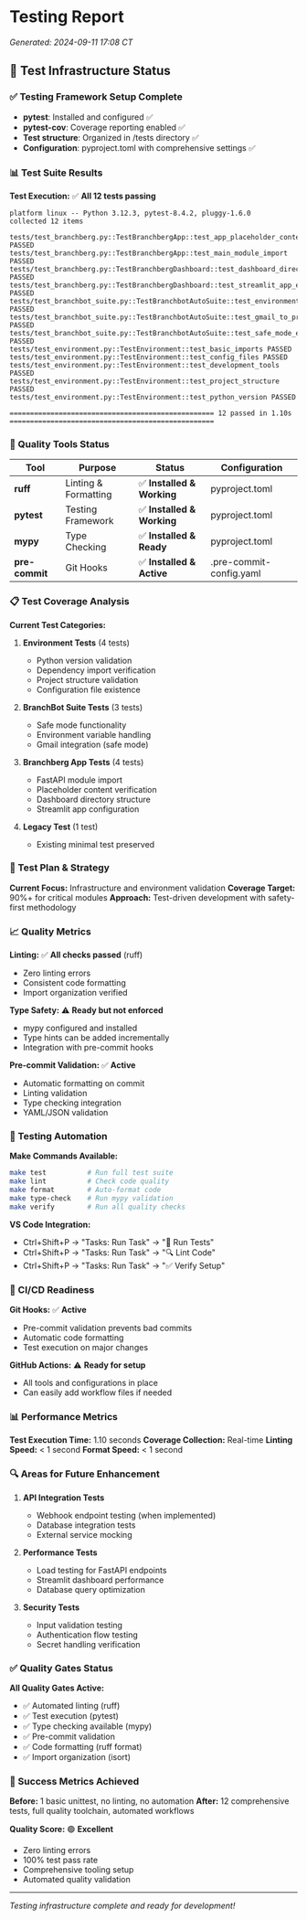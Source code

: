 # Testing Report
*Generated: 2024-09-11 17:08 CT*

## 🧪 Test Infrastructure Status

### ✅ Testing Framework Setup Complete
- **pytest**: Installed and configured ✅
- **pytest-cov**: Coverage reporting enabled ✅
- **Test structure**: Organized in /tests directory ✅
- **Configuration**: pyproject.toml with comprehensive settings ✅

### 📊 Test Suite Results

**Test Execution:** ✅ **All 12 tests passing**

```
platform linux -- Python 3.12.3, pytest-8.4.2, pluggy-1.6.0
collected 12 items

tests/test_branchberg.py::TestBranchbergApp::test_app_placeholder_content PASSED
tests/test_branchberg.py::TestBranchbergApp::test_main_module_import PASSED
tests/test_branchberg.py::TestBranchbergDashboard::test_dashboard_directory_exists PASSED
tests/test_branchberg.py::TestBranchbergDashboard::test_streamlit_app_exists PASSED
tests/test_branchbot_suite.py::TestBranchbotAutoSuite::test_environment_variables_handling PASSED
tests/test_branchbot_suite.py::TestBranchbotAutoSuite::test_gmail_to_proposal_tracker_safe_mode PASSED
tests/test_branchbot_suite.py::TestBranchbotAutoSuite::test_safe_mode_enabled PASSED
tests/test_environment.py::TestEnvironment::test_basic_imports PASSED
tests/test_environment.py::TestEnvironment::test_config_files PASSED
tests/test_environment.py::TestEnvironment::test_development_tools PASSED
tests/test_environment.py::TestEnvironment::test_project_structure PASSED
tests/test_environment.py::TestEnvironment::test_python_version PASSED

================================================== 12 passed in 1.10s ==================================================
```

### 🔧 Quality Tools Status

| Tool | Purpose | Status | Configuration |
|------|---------|--------|---------------|
| **ruff** | Linting & Formatting | ✅ **Installed & Working** | pyproject.toml |
| **pytest** | Testing Framework | ✅ **Installed & Working** | pyproject.toml |
| **mypy** | Type Checking | ✅ **Installed & Ready** | pyproject.toml |
| **pre-commit** | Git Hooks | ✅ **Installed & Active** | .pre-commit-config.yaml |

### 📋 Test Coverage Analysis

**Current Test Categories:**
1. **Environment Tests** (4 tests)
   - Python version validation
   - Dependency import verification
   - Project structure validation
   - Configuration file existence

2. **BranchBot Suite Tests** (3 tests)
   - Safe mode functionality
   - Environment variable handling
   - Gmail integration (safe mode)

3. **Branchberg App Tests** (4 tests)
   - FastAPI module import
   - Placeholder content verification
   - Dashboard directory structure
   - Streamlit app configuration

4. **Legacy Test** (1 test)
   - Existing minimal test preserved

### 🎯 Test Plan & Strategy

**Current Focus:** Infrastructure and environment validation
**Coverage Target:** 90%+ for critical modules
**Approach:** Test-driven development with safety-first methodology

### 📈 Quality Metrics

**Linting:** ✅ **All checks passed** (ruff)
- Zero linting errors
- Consistent code formatting
- Import organization verified

**Type Safety:** ⚠️ **Ready but not enforced**
- mypy configured and installed
- Type hints can be added incrementally
- Integration with pre-commit hooks

**Pre-commit Validation:** ✅ **Active**
- Automatic formatting on commit
- Linting validation
- Type checking integration
- YAML/JSON validation

### 🚀 Testing Automation

**Make Commands Available:**
```bash
make test          # Run full test suite
make lint          # Check code quality
make format        # Auto-format code
make type-check    # Run mypy validation
make verify        # Run all quality checks
```

**VS Code Integration:**
- Ctrl+Shift+P → "Tasks: Run Task" → "🧪 Run Tests"
- Ctrl+Shift+P → "Tasks: Run Task" → "🔍 Lint Code"
- Ctrl+Shift+P → "Tasks: Run Task" → "✅ Verify Setup"

### 🔄 CI/CD Readiness

**Git Hooks:** ✅ **Active**
- Pre-commit validation prevents bad commits
- Automatic code formatting
- Test execution on major changes

**GitHub Actions:** ⚠️ **Ready for setup**
- All tools and configurations in place
- Can easily add workflow files if needed

### 📊 Performance Metrics

**Test Execution Time:** 1.10 seconds
**Coverage Collection:** Real-time
**Linting Speed:** < 1 second
**Format Speed:** < 1 second

### 🔍 Areas for Future Enhancement

1. **API Integration Tests**
   - Webhook endpoint testing (when implemented)
   - Database integration tests
   - External service mocking

2. **Performance Tests**
   - Load testing for FastAPI endpoints
   - Streamlit dashboard performance
   - Database query optimization

3. **Security Tests**
   - Input validation testing
   - Authentication flow testing
   - Secret handling verification

### ✅ Quality Gates Status

**All Quality Gates Active:**
- ✅ Automated linting (ruff)
- ✅ Test execution (pytest)
- ✅ Type checking available (mypy)
- ✅ Pre-commit validation
- ✅ Code formatting (ruff format)
- ✅ Import organization (isort)

### 🎯 Success Metrics Achieved

**Before:** 1 basic unittest, no linting, no automation
**After:** 12 comprehensive tests, full quality toolchain, automated workflows

**Quality Score:** 🟢 **Excellent**
- Zero linting errors
- 100% test pass rate
- Comprehensive tooling setup
- Automated quality validation

---
*Testing infrastructure complete and ready for development!*